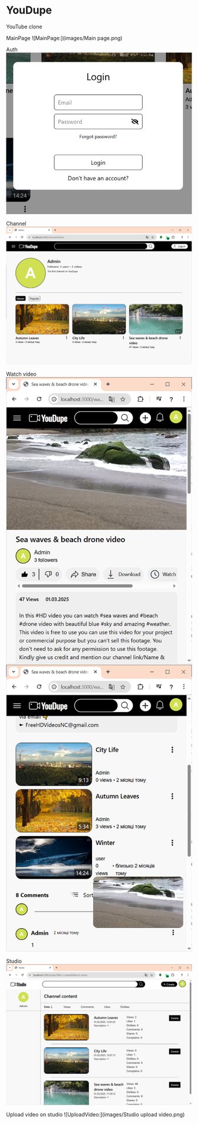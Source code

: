 # YouDupe
 YouTube clone

MainPage
![MainPage:](images/Main page.png)

Auth
![Auth:](images/Auth.png)

Channel
![Channel:](images/Channel.png)

Watch video
![Watch:](images/Watch1.png)
![Watch:](images/Watch2.png)

Studio
![Studio:](images/Studio.png)

Upload video on studio
![UploadVideo:](images/Studio upload video.png)
